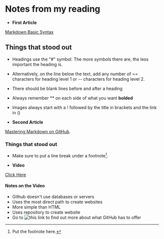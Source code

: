 # Notes from my reading 

* **First Article**

[Markdown Basic Syntax](https://www.markdownguide.org/basic-syntax/)

## Things that stood out
* Headings use the "#" symbol. The more symbols there are, the less important the heading is.
* Alternatively, on the line below the text, add any number of == characters for heading level 1 or -- characters for heading level 2.
* There should be blank lines before and after a heading
* Always remember ** on each side of what you want **bolded**
* Images always start with a ! followed by the title in brackets and the link in () 

* **Second Article**

[Mastering Markdown on GitHub](https://guides.github.com/features/mastering-markdown/).

### Things that stood out
* Make sure to put a line break under a footnote[^1].

[^1]: Put the footnote here.

* **Video**

[Click Here](https://pages.github.com/)

#### Notes on the Video

* Github doesn't use databases or servers 
* Uses the most direct path to create websites
* More simple than HTML
* Uses repository to create website
* Go to ![this link](https://pages.github.com) to find out more about what GitHub has to offer
 


